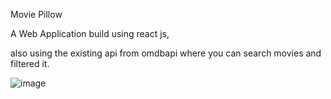 Movie Pillow 


A Web Application build using react js, 

also using the existing api from omdbapi where you can search movies and filtered it.

![image](https://user-images.githubusercontent.com/50477443/184651292-71f2e7df-f557-4cc9-9e0a-98de6a06f1da.png)

